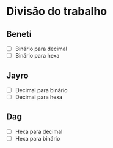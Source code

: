 # Divisão do trabalho

## Beneti
* [ ] Binário para decimal
* [ ] Binário para hexa

## Jayro
* [ ] Decimal para binário 
* [ ] Decimal para hexa

## Dag
* [ ] Hexa para decimal 
* [ ] Hexa para binário
